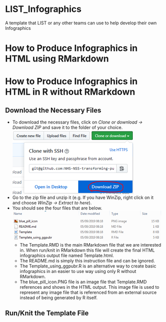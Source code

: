 # LIST_Infographics
A template that LIST or any other teams can use to help develop their own Infographics

# How to Produce Infographics in HTML using RMarkdown

# How to Produce Infographics in HTML in R without RMarkdown

## Download the Necessary Files
* To download the necessary files, click on *Clone or download -> Download ZIP* and save it to the folder of your choice. 
![Download Zip Example](https://github.com/NHS-NSS-transforming-publications/Images/blob/master/RMarkdown_Basic1.png)
* Go to the zip file and unzip it (e.g. If you have WinZip, right click on it and choose *WinZip -> Extract to here*).
* You should see the four files that are below.
![Infographics_Files](https://github.com/NHS-NSS-transforming-publications/Images/blob/master/Infographics_Files.PNG)
  * The Template.RMD is the main RMarkdown file that we are interested in.  When run/knit in RMarkdown this file
    will create the final HTML infographics output file named Template.html.
  * The README.md is simply this instruction file and can be ignored.
  * The Template_using_ggpubr.R is an alternative way to create basic infographics in an easier to use way using only R without RMarkdown.
  * The blue_pill_icon.PNG file is an image file that Template.RMD references and shows in the HTML output.  This image file is used to represent any image file that is referenced from an external source instead of being generated by R itself.

## Run/Knit the Template File
